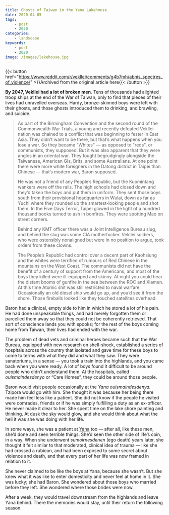 ```yaml
---
title: Ghosts of Taiwan in the Yana Lakehouse
date: 2020-04-05
tags:
    - post
    - 2020
categories:
    - landscape
keywords:
    - post
    - 2020
image: /images/lakehouse.jpg
---
```

{{< button href="https://www.reddit.com/r/vekllei/comments/g4b7mh/abnis_spectres_of_violence/" >}}Archived from the original article here{{< /button >}}

**By 2047, Vekllei had a lot of broken men**. Tens of thousands had alighted troop ships at the end of the War of Taiwan, only to find that pieces of their lives had unravelled overseas. Hardy, bronze-skinned boys were left with their ghosts, and those ghosts introduced them to drinking, and brawling, and suicide.

>As part of the Birmingham Convention and the second round of the Commonwealth War Trials, a young and recently defeated Vekllei nation was chained to a conflict that was beginning to fester in East Asia. They didn’t want to be there, but that’s what happens when you lose a war. So they became "Whites" — as opposed to "reds", or communists, they supposed. But it was also apparent that they were anglos in an oriental war. They fought begrudgingly alongside the Taiwanese, American GIs, Brits, and some Australians. At one point there were more white foreigners in the Datong district in Taipei than Chinese — that’s modern war, Baron supposed.  
>  
>He was not a friend of any People’s Republic, but the Kuomintang wankers were off the rails. The high schools had closed down and they’d taken the boys and put them in uniform. They sent those boys south from their provisional headquarters in Wulai, down as far as Yuchi where they rounded up the smartest-looking people and shot them. In the Five Days Terror, Taipei glowed in the light of a hundred thousand books turned to ash in bonfires. They were spotting Mao on street corners.  
>  
>Behind any KMT officer there was a Joint Intelligence Bureau slug, and behind the slug was some CIA motherfucker. Vekllei soldiers, who were ostensibly nonaligned but were in no position to argue, took orders from these clowns.  
>  
>The People’s Republic had control over a decent part of Kaohsiung and the whites were terrified of rumours of Red Chinese in the mountains on the West Coast. The communists did not have the benefit of a century of support from the Americans, and most of the boys they killed were ill-equipped and skinny. At night you could hear the distant booms of gunfire in the sea between the ROC and Xiamen. At this time Atomic shit was still restricted to naval warfare. Occasionally an old diesel ship would go up, and you’d see it from the shore. Those fireballs looked like they touched satellites overhead.

Baron had a clinical, empty side to him in which he stored a lot of his pain. He had done unspeakable things, and had merely forgotten them or parcelled them away so that they could not be coherently retrieved. That sort of conscience lands you with spooks; for the rest of the boys coming home from Taiwan, their lives had ended with the war.

The problem of dead vets and criminal heroes became such that the War Bureau, equipped with new research on shell-shock, established a series of hospitals across the country that isolated and gave time for these boys to come to terms with what they did and what they saw. They were sanatoriums, in a sense — you took a train into the highlands, and you came back when you were ready. A lot of boys found it difficult to be around people who didn’t understand them. At the hospitals, called *ouismaindesdenyo* or “Care Homes”, they could be around those people.

Baron would visit people occasionally at the *Yana* *ouismaindesdenya.* Tzipora would go with him. She thought it was because her being there made him feel less like a patient. She did not know if the people he visited were comrades, friends or if he was simply fulfilling a duty as an ex-officer. He never made it clear to her. She spent time on the lake shore painting and thinking. At dusk the sky would glow, and she would think about what the hell it was she was doing with her life.

In some ways, she was a patient at [Yana](/utopia/vekllei/landscape/boroughs/yana) too — after all, like these men, she’d done and seen terrible things. She’d seen the other side of life’s coin, in a way. When she underwent *sumoirnesdenen* (ego death) years later, she thought it felt similar to that moderated, clinical idea of trauma — like she had crossed a rubicon, and had been exposed to some secret about violence and death, and that every part of her life was now framed in relation to it.

She never claimed to be like the boys at Yana, because she wasn’t. But she knew what it was like to enter domesticity and never feel at home in it. She was lucky; she had Baron. She wondered about those boys who married before they left. She wondered where those brides were now.

After a week, they would travel downstream from the highlands and leave Yana behind. There the memories would stay, until their return the following season.
